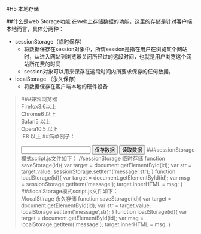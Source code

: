 #H5 本地存储

##什么是web Storage功能
   在web上存储数据的功能，这里的存储是针对客户端本地而言，具体分两种：

* sessionStorage（临时保存）
	* 将数据保存在session对象中，所谓session是指在用户在浏览某个网站时，从进入网站到浏览器关闭所经过的这段时间，也就是用户浏览这个网站所花费的时间
	* session对象可以用来保存在这段时间内所要求保存的任何数据。
* localStorage （永久保存）
	* 将数据保存在客户端本地的硬件设备
>###兼容浏览器<br/>
>Firefox3.6以上<br/>
>Chrome6 以上<br/>
>Safari5 以上<br/>
>Opera10.5 以上<br/>
>IE8 以上
##简单例子：
	<!DOCTYPE html>
	<html>
	<head>
		<meta charset="utf-8" />
		<title></title>
	</head>
	<body>
		<p id="msg"></p>
		<input type="text" id="input"/>
		<input type="button" value="保存数据" onclick="saveStorage('input')"/>
		<input type="button" value="读取数据" onclick="loadStorage('msg')"/>
	</body>
	<script src="js/script.js"></script>
	</html>
###sessionStorage模式script.js文件如下：
	//sessionStorage 临时存储
	function saveStorage(id){
		var target =  document.getElementById(id);
		var str = target.value;
		sessionStorage.setItem('message',str);
	}
	function loadStorage(id){
		var target = document.getElementById(id);
		var msg = sessionStorage.getItem('message');
		target.innerHTML = msg;
	}
###localStorage模式script.js文件如下：		
	//localStirage 永久存储
	function saveStorage(id){
		var target = document.getElementById(id);
		var str = target.value;
		localStorage.setItem('message',str);
	}
	function loadStorage(id){
		var target = document.getElementById(id);
		var msg = localStorage.getItem('message');
		target.innerHTML = msg;
	}


